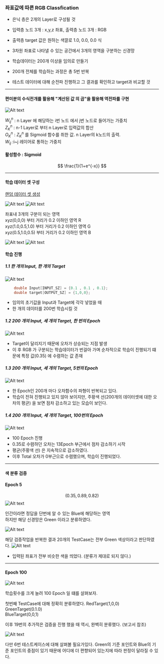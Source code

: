 ### 좌표값에 따른 RGB Classfication 

- 은닉 층은 2개의 Layer로 구성될 것
- 입력층 노드 3개 : x,y,z 좌표, 출력층 노드 3개 : RGB
- 출력층 target 값은 원하는 색깔로 1.0, 0.0, 0.0 식
- 3차원 좌표로 나타낼 수 있는 공간에서 3개의 영역을 구분하는 신경망
- 학습데이터는 200개 이상을 임의로 만들기

- 200개 전체를 학습하는 과정은 총 5번 반복
- 테스트 데이터에 대해 순전파 진행하고 그 결과를 확인하고 target과 비교할 것 

---

#### 편미분의 수식전개를 활용해 "계산된 값 의 곱"을 활용해 역전파를 구현
![Alt text](image.png)

$W^n_{ij}$ : n Layer 에 해당하는 i번 노드 에서 j번 노드로 들어가는 가중치</br>
$Z^n_{K}$ : n-1 Layer로 부터 n Layer로 입력값의 합산</br>
$O^n_{K}$ : $Z^n_{K}$ 를 Sigmoid 함수를 취한 값. n Layer의 k노드의 출력.</br>
$W_{ij}$ :i~j 레이어로 통하는 가중치 

#### 활성함수 : Sigmoid
$$
\frac{1}{1+e^{-x}}
$$

---

#### 학습 데이터 셋 구성

<a href="Learning_Data_Generator.c">랜덤 데이터 셋 생성</a>


![Alt text](image-1.png) ![Alt text](image-2.png)

좌표내 3개의 구분이 되는 영역</br>
xyz(0,0,0) 부터 거리가 0.2 이하인 영역 R</br>
xyz(1.0,0.5,1.0) 부터 거리가 0.2 이하인 영역 G</br>
xyz(0.5,1.0,0.5) 부터 거리가 0.2 이하인 영역 B</br>

![Alt text](image-3.png)
![Alt text](image-4.png)

#### 학습 진행

##### 1.1 한 개의 Input, 한 개의 Target
![Alt text](image-5.png)
```c++
    double Input[INPUT_SZ] = {0.1 , 0.1 , 0.1};
    double target[OUTPUT_SZ] = {1,0,0};
```
- 임의의 초기값을 Input과 Target에 각각 넣었을 때
- 한 개의 데이터를 200번 학습시킬 것

##### 1.2 200 개의 Input, 세 개의 Target, 한 번의 Epoch
![Alt text](image-6.png)
- Target이 달리지기 때문에 오차가 상승되는 지점 발생
- 이 후 RGB 가 구분되는 학습데이터가 번걸아 가며 순차적으로 학습이 진행되기 떄문에 특정 값(0.35) 에 수렴하는 값 존재

##### 1.3 200 개의 Input, 세 개의 Target, 5번의 Epoch
![Alt text](image-7.png)
- 한 Epoch인 200개 마다 오차함수의 파형이 반복되고 있다. 
- 학습이 전혀 진행되고 있지 않아 보이지만, 주황색 선(200개의 데이터셋에 대한 오차의 평균) 을 보면 점차 감소하고 있는 모습이 보인다.

##### 1.4 200 개의 Input, 세 개의 Target, 100번의 Epoch
![Alt text](image-8.png)

- 100 Epoch 진행
- 0.35로 수렴하던 오차는 13Epoch 부근에서 점차 감소하기 시작
- 평균(주황색 선) 은 지속적으로 감소하였다.
- 이후 Total 오차가 0부근으로 수렴했으며, 학습이 진행되었다.

---

#### 색 분류 검증

#### Epoch 5
$$(0.35, 0.89, 0.82)$$
![Alt text](image-11.png)

인간이라면 정답을 단번에 알 수 있는 Blue에 해당하는 영역</br>
하지만 해당 신경망은 Green 이라고 분류하였다.

![Alt text](image-9.png)

해당 검증작업을 반복한 결과 20개의 TestCase는 전부 Green 색상이라고 판단하였다.
![Alt text](image-10.png)
- 입력된 좌표가 전부 비슷한 색을 띄었다. (분류가 제대로 되지 않다.)

---

#### Epoch 100
![Alt text](image-12.png)

학습횟수를 크게 늘려 100 Epoch 일 떄를 살펴보자.

첫번째 TestCase에 대해 정확히 분류하였다.
RedTarget(1,0,0) </br>
GreenTarget(0.1.0) </br>
BlueTarget(0,0,1) </br>

이후 19번의 추가적은 검증을 진행 했을 때 역시, 완벽히 분류했다. (보고서 참조)

![Alt text](image-13.png)

다만 6번 테스트케이스에 대해 살펴볼 필요가있다.
Green의 기준 포인트와 Blue의 기준 포인트의 중점이 있기 때문에 어디에 더 편향되어 있는지에 따라 판정이 달라질 수 있다.

